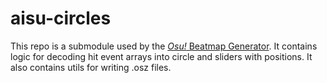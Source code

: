 # aisu-circles

This repo is a submodule used by the [_Osu!_ Beatmap Generator](https://github.com/Syps/osu_beatmap_generator). It contains logic for decoding hit event arrays into circle and sliders with positions. It also contains utils for writing .osz files.
